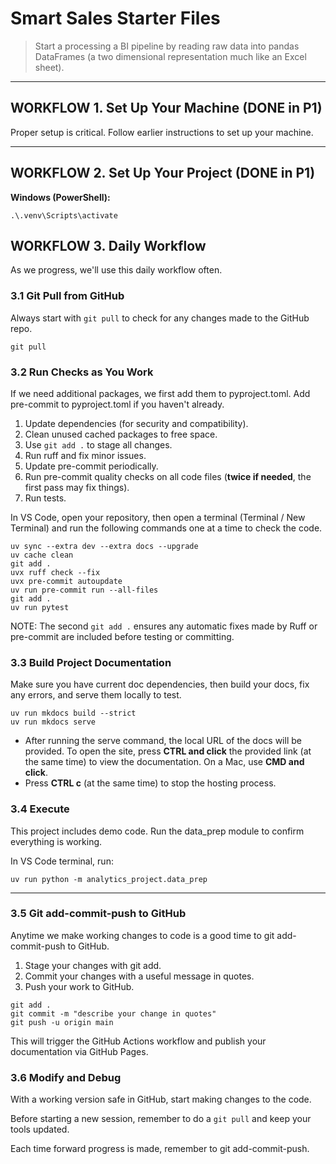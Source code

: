 # Smart Sales Starter Files

> Start a processing a BI pipeline by reading raw data into pandas DataFrames (a two dimensional representation much like an Excel sheet).

---

## WORKFLOW 1. Set Up Your Machine (DONE in P1)

Proper setup is critical. Follow earlier instructions to set up your machine.

---

## WORKFLOW 2. Set Up Your Project (DONE in P1)

**Windows (PowerShell):**

```shell
.\.venv\Scripts\activate
```


## WORKFLOW 3. Daily Workflow

As we progress, we'll use this daily workflow often.

### 3.1 Git Pull from GitHub

Always start with `git pull` to check for any changes made to the GitHub repo.

```shell
git pull
```

### 3.2 Run Checks as You Work

If we need additional packages, we first add them to pyproject.toml. 
Add pre-commit to pyproject.toml if you haven't already. 

1. Update dependencies (for security and compatibility).
2. Clean unused cached packages to free space.
3. Use `git add .` to stage all changes.
4. Run ruff and fix minor issues.
5. Update pre-commit periodically.
6. Run pre-commit quality checks on all code files (**twice if needed**, the first pass may fix things).
7. Run tests.

In VS Code, open your repository, then open a terminal (Terminal / New Terminal) and run the following commands one at a time to check the code.

```shell
uv sync --extra dev --extra docs --upgrade
uv cache clean
git add .
uvx ruff check --fix
uvx pre-commit autoupdate
uv run pre-commit run --all-files
git add .
uv run pytest
```

NOTE: The second `git add .` ensures any automatic fixes made by Ruff or pre-commit are included before testing or committing.

### 3.3 Build Project Documentation

Make sure you have current doc dependencies, then build your docs, fix any errors, and serve them locally to test.

```shell
uv run mkdocs build --strict
uv run mkdocs serve
```

- After running the serve command, the local URL of the docs will be provided. To open the site, press **CTRL and click** the provided link (at the same time) to view the documentation. On a Mac, use **CMD and click**.
- Press **CTRL c** (at the same time) to stop the hosting process.

### 3.4 Execute

This project includes demo code.
Run the data_prep module to confirm everything is working.

In VS Code terminal, run:

```shell
uv run python -m analytics_project.data_prep
```

---

### 3.5 Git add-commit-push to GitHub

Anytime we make working changes to code is a good time to git add-commit-push to GitHub.

1. Stage your changes with git add.
2. Commit your changes with a useful message in quotes.
3. Push your work to GitHub.

```shell
git add .
git commit -m "describe your change in quotes"
git push -u origin main
```

This will trigger the GitHub Actions workflow and publish your documentation via GitHub Pages.

### 3.6 Modify and Debug

With a working version safe in GitHub, start making changes to the code.

Before starting a new session, remember to do a `git pull` and keep your tools updated.

Each time forward progress is made, remember to git add-commit-push.

